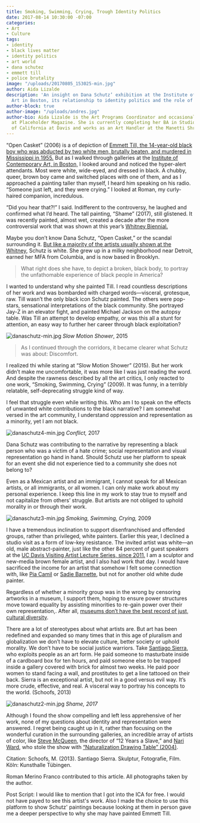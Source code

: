 ```yaml
---
title: Smoking, Swimming, Crying, Trough Identity Politics
date: 2017-08-14 10:30:00 -07:00
categories:
- Art
- Culture
tags:
- identity
- black lives matter
- identity politics
- art world
- dana schutez
- emmett till
- police brutality
image: "/uploads/20170805_153025-min.jpg"
author: Aida Lizalde
description: 'An insight on Dana Schutz’ exhibition at the Institute of Contemporary
  Art in Boston, its relationship to identity politics and the role of the artist. '
author-block: true
author-image: "/uploads/andres.jpg"
author-bio: Aida Lizalde is the Art Programs Coordinator and occasional contributor
  at Placeholder Magazine. She is currently completing her BA in Studio Arts at University
  of California at Davis and works as an Art Handler at the Manetti Shrem Museum.
---
```


“Open Casket” (2006)  is a of depiction of [Emmett Till, the 14-year-old black boy who was abducted by two white men, brutally beaten, and murdered in Mississippi in 1955.](http://time.com/4008545/emmett-till-history/) But as I walked through galleries at the [Institute of Contemporary Art, in Boston,](https://www.icaboston.org/) I looked around and noticed the hyper-alert attendants. Most were white, wide-eyed, and dressed in black. A chubby, queer, brown boy came and switched places with one of them, and as I approached a painting taller than myself, I heard him speaking on his radio. “Someone just left, and they were crying.” I looked at Roman, my curly-haired companion, incredulous. 

“Did you hear that?!” I said. Indifferent to the controversy, he laughed and confirmed what I’d heard. The tall painting, “Shame” (2017), still glistened. It was recently painted, almost wet, created a decade after the more controversial work that was shown at this year’s [Whitney Biennial.](http://whitney.org/Exhibitions/2017Biennial)
 
Maybe you don’t know Dana Schutz, “Open Casket,” or the scandal surrounding it. [But like a majority of the artists usually shown at the Whitney](https://hyperallergic.com/199215/breaking-down-the-demographics-of-the-new-whitney-museums-inaugural-exhibition/), Schutz is white. She grew up in a milky neighborhood near Detroit, earned her MFA from Columbia, and is now based in Brooklyn. 

>What right does she have, to depict a broken, black body, to portray the unfathomable experience of black people in America?

I wanted to understand why she painted Till. I read countless descriptions of her work and was bombarded with charged words—visceral, grotesque, raw. Till wasn’t the only black icon Schutz painted. The others were pop-stars, sensational interpretations of the black community. She portrayed Jay-Z in an elevator fight, and painted Michael Jackson on the autopsy table. Was Till an attempt to develop empathy, or was this all a stunt for attention, an easy way to further her career through black exploitation?

![danaschutz-min.jpg](/uploads/danaschutz-min.jpg)
*Slow Motion Shower*, 2015
 
> As I continued through the corridors, it became clearer what Schutz was about: Discomfort. 

I realized thi while staring at “Slow Motion Shower” (2015). But her work didn’t make me uncomfortable, it was more like I was just reading the word. And despite the rawness described by all the art critics, I only reacted to one work, “Smoking, Swimming, Crying” (2009). It was funny, in a terribly relatable, self-deprecating struggle kind of way.
 
I feel that struggle even while writing this. Who am I to speak on the effects of unwanted white contributions to the black narrative? I am somewhat versed in the art community, I understand oppression and representation as a minority, yet I am not black. 

![danaschutz4-min.jpg](/uploads/danaschutz4-min.jpg)
*Conflict,* 2017

Dana Schutz was contributing to the narrative by representing a black person who was a victim of a hate crime; social representation and visual representation go hand in hand. Should Schutz use her platform to speak for an event she did not experience tied to a community she does not belong to? 

Even as a Mexican artist and an immigrant, I cannot speak for all Mexican artists, or all immigrants, or all women. I can only make work about my personal experience. I keep this line in my work to stay true to myself and not capitalize from others’ struggle. But artists are not obliged to uphold morality in or through their work. 

![danaschutz3-min.jpg](/uploads/danaschutz3-min.jpg)
*Smoking, Swimming, Crying,* 2009

I have a tremendous inclination to support disenfranchised and offended groups, rather than privileged, white painters. Earlier this year, I declined a studio visit as a form of low-key resistance. The invited artist was white—an old, male abstract-painter, just like the other 84 percent of guest speakers at the [UC Davis Visiting Artist Lecture Series, since 2011.](http://arts.ucdavis.edu/visiting-artist-lecture-series-previous-years) I am a sculptor and new-media brown female artist, and I also had work that day. I would have sacrificed the income for an artist that somehow I felt some connection with, like [Pia Camil](http://piacamil.me/) or [Sadie Barnette](http://www.sadiebarnette.com/), but not for another old white dude painter. 

Regardless of whether a minority group was in the wrong by censoring artworks in a museum, I support them, hoping to ensure power structures move toward equality by assisting minorities to re-gain power over their own representation,. After all, [museums don’t have the best record of just, cultural diversity](https://251d2191a60056d6ba74-1671eccf3a0275494885881efb0852a4.ssl.cf1.rackcdn.com/12223012_daily-links-guerrilla-girls-edition_td17aedb6.jpg).

There are a lot of stereotypes about what artists are. But art has been redefined and expanded so many times that in this age of pluralism and globalization we don’t have to elevate culture, better society or uphold morality. We don’t have to be social justice warriors. Take [Santiago Sierra](http://www.santiago-sierra.com/index_1024.php), who exploits people as an art form. He paid someone to masturbate inside of a cardboard box for ten hours, and paid someone else to be trapped inside a gallery covered with  brick for almost two weeks. He paid poor women to stand facing a wall, and prostitutes to get a line tattooed on their back. Sierra is an exceptional artist, but not in a good versus evil way. It’s more crude, effective, and real. A visceral way to portray his concepts to the world. (Schoofs, 2013)

![danaschutz2-min.jpg](/uploads/danaschutz2-min.jpg)
*Shame, 2017* 

Although I found the show compelling and left less apprehensive of her work, none of my questions about identity and representation were answered. I regret being caught up in it, rather than focusing on the wonderful curation in the surrounding galleries, an incredible array of artists of color, like [Steve McQueen](http://www.thomasdanegallery.com/artists/45-steve-mcqueen/works/), the director of “12 Years a Slave,” and [Nari Ward](http://www.nariwardstudio.com/), who stole the show with [“Naturalization Drawing Table” (2004)](https://www.icaboston.org/events/nari-wards-naturalization-table).

Citation:
Schoofs, M. (2013). Santiago Sierra. Skulptur, Fotografie, Film. Köln: Kunsthalle Tübingen.

Roman Merino Franco contributed to this article. 
All photographs taken by the author. 

Post Script: 
I would like to mention that I got into the ICA for free. I would not have payed to see this artist's work. Also I made the choice to use this platform to show Schutz' paintings because looking at them in person gave me a deeper perspective to why she may have painted Emmett Till. 